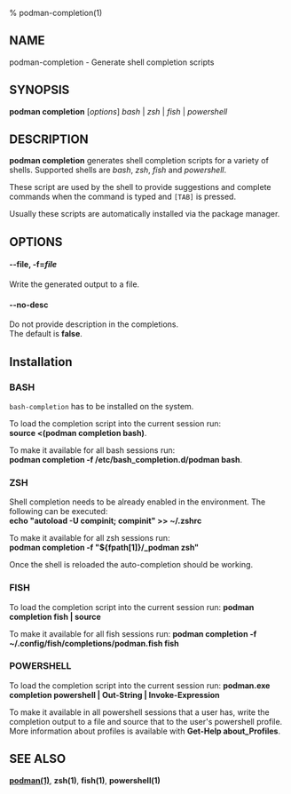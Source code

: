 % podman-completion(1)

## NAME
podman\-completion - Generate shell completion scripts

## SYNOPSIS
**podman completion** [*options*]   *bash* | *zsh* | *fish* | *powershell*

## DESCRIPTION
**podman completion** generates shell completion scripts for a variety of shells. Supported shells are *bash*, *zsh*, *fish* and *powershell*.

These script are used by the shell to provide suggestions and complete commands when the command is typed and `[TAB]` is pressed.

Usually these scripts are automatically installed via the package manager.

## OPTIONS
#### **--file**, **-f**=*file*

Write the generated output to a file.

#### **--no-desc**

Do not provide description in the completions.\
The default is **false**.

## Installation

### BASH
`bash-completion` has to be installed on the system.

To load the completion script into the current session run:\
**source <(podman completion bash)**.

To make it available for all bash sessions run:\
**podman completion -f /etc/bash_completion.d/podman bash**.


### ZSH
Shell completion needs to be already enabled in the environment. The following can be executed:\
**echo "autoload -U compinit; compinit" >> ~/.zshrc**

To make it available for all zsh sessions run:\
**podman completion -f "${fpath[1]}/_podman zsh"**

Once the shell is reloaded the auto-completion should be working.


### FISH
To load the completion script into the current session run:
**podman completion fish | source**

To make it available for all fish sessions run:
**podman completion -f ~/.config/fish/completions/podman.fish fish**

### POWERSHELL
To load the completion script into the current session run:
**podman.exe completion powershell | Out-String | Invoke-Expression**

To make it available in all powershell sessions that a user has, write the
completion output to a file and source that to the user's powershell profile.
More information about profiles is available with **Get-Help about_Profiles**.

## SEE ALSO
**[podman(1)](podman.1.md)**, **zsh(1)**, **fish(1)**, **powershell(1)**
